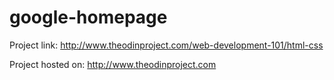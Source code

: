 google-homepage
===============
Project link: 
http://www.theodinproject.com/web-development-101/html-css

Project hosted on: http://www.theodinproject.com
